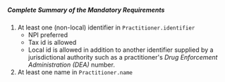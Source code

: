 ##### Complete Summary of the Mandatory Requirements

1.  At least one (non-local) identifier in `Practitioner.identifier`
    -   NPI preferred
    -   Tax id is allowed
    -   Local id is allowed in addition to another identifier supplied by a jurisdictional authority such as a practitioner's *Drug Enforcement Administration (DEA)* number.
1.  At least one name in `Practitioner.name`




[NUCC - Classification]: ValueSet-us-core-provider-role.html
[NUCC - Specialization]: ValueSet-us-core-provider-specialty.html
